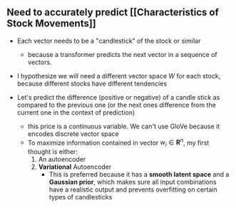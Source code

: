Need to accurately predict [[Characteristics of Stock Movements]]
- 


- Each vector needs to be a "candlestick" of the stock or similar
	- because a transformer predicts the next vector in a sequence of vectors.


- I hypothesize we will need a different vector space $W$ for each stock, because different stocks have different tendencies


- Let's predict the difference (positive or negative) of a candle stick as compared to the previous one (or the next ones difference from the current one in the context of prediction)
	- this price is a continuous variable. We can't use GloVe because it encodes discrete vector space
	- To maximize information contained in vector $w_i\in\mathbf{R}^n$, my first thought is either:
		1. An autoencoder
		2. **Variational** Autoencoder
			- This is preferred because it has a **smooth latent space** and a **Gaussian prior**, which makes sure all input combinations have a realistic output and prevents overfitting on certain types of candlesticks

